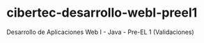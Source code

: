# cibertec-desarrollo-webI-preel1
Desarrollo de Aplicaciones Web I - Java - Pre-EL 1 (Validaciones)
